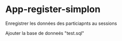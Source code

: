# App-register-simplon
Enregistrer les données des particiapnts au sessions

Ajouter la base de donneés "test.sql"
